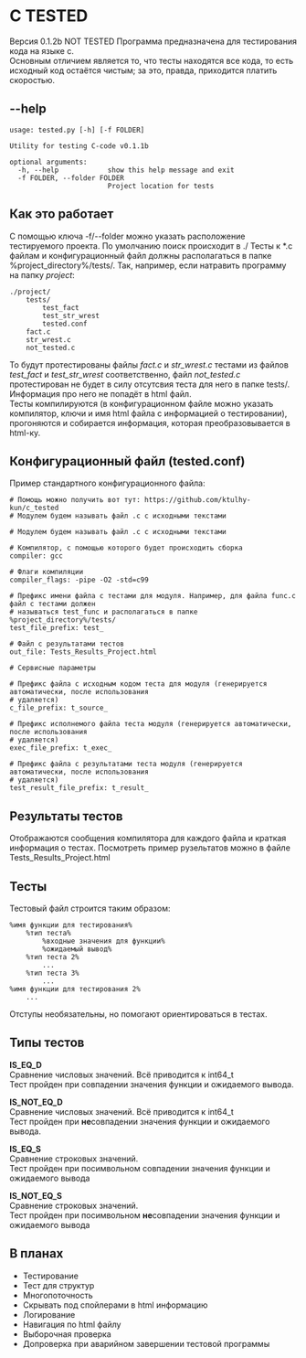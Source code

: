 C TESTED
========
Версия 0.1.2b NOT TESTED
Программа предназначена для тестирования кода на языке c.  
Основным отличием является то, что тесты находятся все кода, то есть исходный код остаётся чистым; за это, правда, приходится платить скоростью.   

--help
------
```
usage: tested.py [-h] [-f FOLDER]

Utility for testing C-code v0.1.1b

optional arguments:
  -h, --help            show this help message and exit
  -f FOLDER, --folder FOLDER
                        Project location for tests
```

Как это работает
----------------
С помощью ключа -f/--folder можно указать расположение тестируемого проекта. По умолчанию поиск происходит в ./
Тесты к *.c файлам и конфигурационный файл должны располагаться в папке %project_directory%/tests/.
Так, например, если натравить программу на папку *project*:
```
./project/
    tests/
        test_fact
        test_str_wrest
        tested.conf
    fact.c
    str_wrest.c
    not_tested.c
```
То будут протестированы файлы *fact.c* и *str_wrest.c* тестами из файлов *test_fact* и *test_str_wrest* соответственно, файл *not_tested.c* протестирован не будет в силу отсутсвия теста для него в папке tests/. Информация про него не попадёт в html файл.    
Тесты компилируются (в конфигурационном файле можно указать компилятор, ключи и имя html файла с информацией о тестировании), прогоняются и собирается информация, которая преобразовывается в html-ку.

Конфигурационный файл (tested.conf)
-----------------------------------
Пример стандартного конфигурационного файла:
```
# Помощь можно получить вот тут: https://github.com/ktulhy-kun/c_tested
# Модулем будем называть файл .с с исходными текстами

# Модулем будем называть файл .с с исходными текстами

# Компилятор, с помощью которого будет происходить сборка
compiler: gcc

# Флаги компиляции
compiler_flags: -pipe -O2 -std=c99

# Префикс имени файла с тестами для модуля. Например, для файла func.c файл с тестами должен
# называться test_func и располагаться в папке %project_directory%/tests/
test_file_prefix: test_

# Файл с результатами тестов
out_file: Tests_Results_Project.html

# Сервисные параметры

# Префикс файла с исходным кодом теста для модуля (генерируется автоматически, после использования
# удаляется)
c_file_prefix: t_source_

# Префикс исполнемого файла теста модуля (генерируется автоматически, после использования
# удаляется)
exec_file_prefix: t_exec_

# Префикс файла с результатами теста модуля (генерируется автоматически, после использования
# удаляется)
test_result_file_prefix: t_result_
```

Результаты тестов
-----------------
Отображаются сообщения компилятора для каждого файла и краткая информация о тестах.
Посмотреть пример рузельтатов можно в файле Tests_Results_Project.html


Тесты
-----
Тестовый файл строится таким образом:
```
%имя функции для тестирования%
    %тип теста%
        %входные значения для функции%  
        %ожидаемый вывод%
    %тип теста 2%
        ...
    %тип теста 3%
        ...
%имя функции для тестирования 2%
    ...
```

Отступы необязательны, но помогают ориентироваться в тестах.

Типы тестов
-----------
**IS_EQ_D**  
Сравнение числовых значений. Всё приводится к int64_t   
Тест пройден при совпадении значения функции и ожидаемого вывода.  

**IS_NOT_EQ_D**  
Сравнение числовых значений. Всё приводится к int64_t   
Тест пройден при **не**совпадении значения функции и ожидаемого вывода.   

**IS_EQ_S**  
Сравнение строковых значений.  
Тест пройден при посимвольном совпадении значения функции и ожидаемого вывода   

**IS_NOT_EQ_S**  
Сравнение строковых значений.  
Тест пройден при посимвольном **не**совпадении значения функции и ожидаемого вывода   

В планах
--------
* Тестирование
* Тест для структур
* Многопоточность
* Скрывать под спойлерами в html информацию
* Логирование
* Навигация по html файлу
* Выборочная проверка
* Допроверка при аварийном завершении тестовой программы






